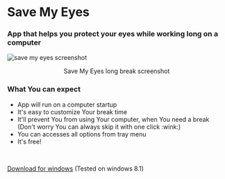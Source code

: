 <h1> Save My Eyes </h1>
<p>
<h3>App that helps you protect your eyes while working long on a computer</h3>
<img align="center" src="https://i.ibb.co/94DJ8DP/rsz-5f7c7771956a8.jpg" alt="save my eyes screenshot">
<p align="center">Save My Eyes long break screenshot</p>
<h3>What You can expect</h3>
<ul>
<li>App will run on a computer startup</li> 
<li>It's easy to customize Your break time</li> 
<li>It'll prevent You from using Your computer, when You need a break (Don't worry You can always skip it with one click :wink:)</li> 
<li>You can accesses all options from tray menu</li>
<li>It's free!</li> 
</ul>
<br/>
<p><a href="files/save-my-eyes Setup 0.1.2.exe">Download for windows</a> (Tested on windows 8.1)</p>
<br/>
</p>

